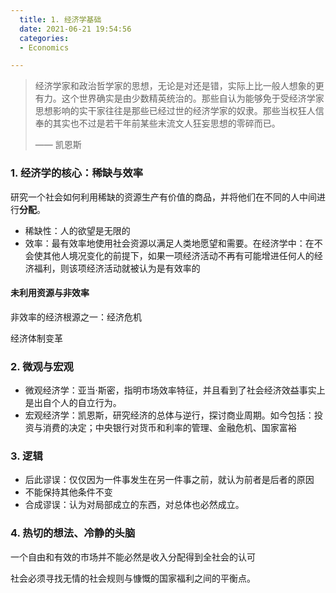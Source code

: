```yaml
---
  title: 1. 经济学基础
  date: 2021-06-21 19:54:56
  categories:
  - Economics

---
```



> 经济学家和政治哲学家的思想，无论是对还是错，实际上比一般人想象的更有力。这个世界确实是由少数精英统治的。那些自认为能够免于受经济学家思想影响的实干家往往是那些已经过世的经济学家的奴隶。那些当权狂人信奉的其实也不过是若干年前某些末流文人狂妄思想的零碎而已。
>
> —— 凯恩斯

### 1. 经济学的核心：稀缺与效率

研究一个社会如何利用稀缺的资源生产有价值的商品，并将他们在不同的人中间进行**分配**。

- 稀缺性：人的欲望是无限的
- 效率：最有效率地使用社会资源以满足人类地愿望和需要。在经济学中：在不会使其他人境况变化的前提下，如果一项经济活动不再有可能增进任何人的经济福利，则该项经济活动就被认为是有效率的

#### 未利用资源与非效率

非效率的经济根源之一：经济危机

经济体制变革

### 2. 微观与宏观

- 微观经济学：亚当·斯密，指明市场效率特征，并且看到了社会经济效益事实上是出自个人的自立行为。
- 宏观经济学：凯恩斯，研究经济的总体与逆行，探讨商业周期。如今包括：投资与消费的决定；中央银行对货币和利率的管理、金融危机、国家富裕

### 3. 逻辑

- 后此谬误：仅仅因为一件事发生在另一件事之前，就认为前者是后者的原因
- 不能保持其他条件不变
- 合成谬误：认为对局部成立的东西，对总体也必然成立。

### 4. 热切的想法、冷静的头脑

一个自由和有效的市场并不能必然是收入分配得到全社会的认可

社会必须寻找无情的社会规则与慷慨的国家福利之间的平衡点。

